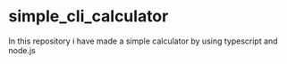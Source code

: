 # simple_cli_calculator
In this repository i have made a  simple calculator by using typescript and node.js
